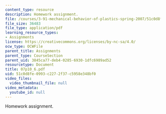 ```yaml
---
content_type: resource
description: Homework assignment.
file: /courses/3-91-mechanical-behavior-of-plastics-spring-2007/51c0d8fe0993c2272f37c5958e348bf0_07p10_6.pdf
file_size: 36483
file_type: application/pdf
learning_resource_types:
- Assignments
license: https://creativecommons.org/licenses/by-nc-sa/4.0/
ocw_type: OCWFile
parent_title: Assignments
parent_type: CourseSection
parent_uid: 3845ca77-deb4-0285-6930-1dfc6989ad52
resourcetype: Document
title: 07p10_6.pdf
uid: 51c0d8fe-0993-c227-2f37-c5958e348bf0
video_files:
  video_thumbnail_file: null
video_metadata:
  youtube_id: null
---
```

Homework assignment.